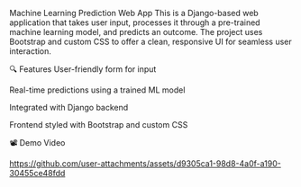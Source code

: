 Machine Learning Prediction Web App
This is a Django-based web application that takes user input, processes it through a pre-trained machine learning model, and predicts an outcome. The project uses Bootstrap and custom CSS to offer a clean, responsive UI for seamless user interaction.

🔍 Features
User-friendly form for input

Real-time predictions using a trained ML model

Integrated with Django backend

Frontend styled with Bootstrap and custom CSS

📽 Demo Video


https://github.com/user-attachments/assets/d9305ca1-98d8-4a0f-a190-30455ce48fdd
